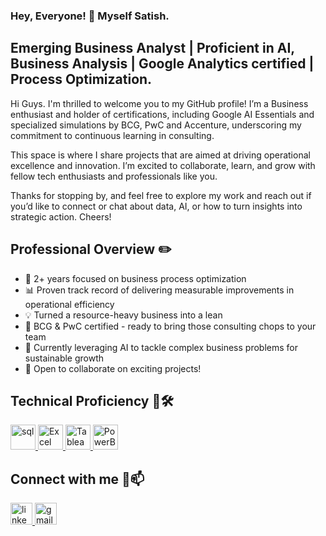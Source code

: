 <h3 align="left">Hey, Everyone! 👋 Myself Satish. </h3>


<h2 align="left">Emerging Business Analyst | Proficient in AI, Business Analysis | Google Analytics certified | Process Optimization.</h2>

<p align="left">Hi Guys. I'm thrilled to welcome you to my GitHub profile! I’m a Business enthusiast and holder of certifications, including Google AI Essentials and specialized simulations by BCG, PwC and Accenture, underscoring my commitment to continuous learning in consulting.</p>
<p align="left">This space is where I share projects that are aimed at driving operational excellence and innovation. I’m excited to collaborate, learn, and grow with fellow tech enthusiasts and professionals like you.</p>
<p align="left">Thanks for stopping by, and feel free to explore my work and reach out if you’d like to connect or chat about data, AI, or how to turn insights into strategic action. Cheers!</p>

## Professional Overview ✏️

- 🚀 2+ years focused on business process optimization
- 📊 Proven track record of delivering measurable improvements in operational efficiency
- 💡 Turned a resource-heavy business into a lean
- 🌱 BCG & PwC certified - ready to bring those consulting chops to your team
- 🤖 Currently leveraging AI to tackle complex business problems for sustainable growth
- 💞️ Open to collaborate on exciting projects!

## Technical Proficiency 💼🛠️

<div>
<a href="https://mysql.com/" target="_blank" rel="noreferrer"> <img src="https://cdn.jsdelivr.net/gh/devicons/devicon/icons/mysql/mysql-original-wordmark.svg" alt="sql" width="40" height="40"/> </a>
<a href="https://www.microsoft.com/en-us/microsoft-365/excel" target="_blank" rel="noreferrer"> <img src="https://img.icons8.com/color/48/microsoft-excel-2019--v1.png" alt="Excel" width="40" height="40"/> </a>
<a href="https://www.tableau.com/" target="_blank" rel="noreferrer"> <img src="https://img.icons8.com/color/48/tableau-software.png" alt="Tableau" width="40" height="40"/> </a>
<a href="https://app.powerbi.com/" target="_blank" rel="noreferrer"> <img src="https://img.icons8.com/color/48/power-bi.png" alt="PowerBI" width="40" height="40"/> </a>

## Connect with me 🤝📫

<div align="left">  
  <a href="https://www.linkedin.com/in/satishdangeti/" target="_blank"><img src="https://img.shields.io/static/v1?message=LinkedIn&logo=linkedin&label=&color=0077B5&logoColor=white&labelColor=&style=for-the-badge" height="35" alt="linkedin logo"  />
  <a href="mailto:satish.dangeti07@gmail.com"><img src="https://img.shields.io/static/v1?message=Gmail&logo=gmail&label=&color=D14836&logoColor=white&labelColor=&style=for-the-badge" height="35" alt="gmail logo"  />
</div>
